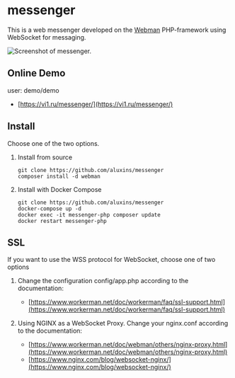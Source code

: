 # messenger

This is a web messenger developed on the [Webman](https://www.workerman.net/webman) PHP-framework using WebSocket for messaging.

![Screenshot of messenger.](https://vi1.ru/imgDemo/messenger.png)

## Online Demo

user: demo/demo
  - [https://vi1.ru/messenger/](https://vi1.ru/messenger/)

## Install

Choose one of the two options.

1. Install from source

	```
	git clone https://github.com/aluxins/messenger
	composer install -d webman
	```
2. Install with Docker Compose
	```
	git clone https://github.com/aluxins/messenger
	docker-compose up -d
	docker exec -it messenger-php composer update
	docker restart messenger-php
	```

## SSL

If you want to use the WSS protocol for WebSocket, choose one of two options

1. Change the configuration config/app.php according to the documentation:
    - [https://www.workerman.net/doc/workerman/faq/ssl-support.html](https://www.workerman.net/doc/workerman/faq/ssl-support.html)


2. Using NGINX as a WebSocket Proxy. Change your nginx.conf according to the documentation:
    - [https://www.workerman.net/doc/webman/others/nginx-proxy.html](https://www.workerman.net/doc/webman/others/nginx-proxy.html)
    - [https://www.nginx.com/blog/websocket-nginx/](https://www.nginx.com/blog/websocket-nginx/)
